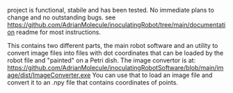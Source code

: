 project is functional, stabile and has been tested. No immediate plans to change and no outstanding bugs.
see https://github.com/AdrianMolecule/inoculatingRobot/tree/main/documentation readme for most instructions.


This contains two different parts, the main robot software and an utility to convert image files into files with dot coordinates that can be loaded by the robot file and "painted" on a Petri dish.
The image convertor is at:
https://github.com/AdrianMolecule/inoculatingRobotSoftware/blob/main/image/dist/ImageConverter.exe
You can use that to load an image file and convert it to an .npy file that contains coordinates of points.

